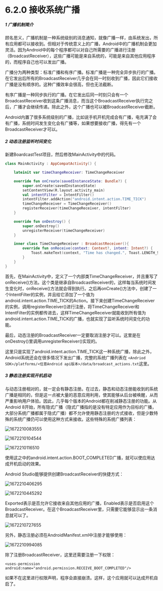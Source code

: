 # 6.2.0 接收系统广播

##### 1 广播机制简介

顾名思义，广播机制是一种系统级别的消息通知，就像广播一样，由系统发出，所有应用都可以接收到。但相对于传统意义上的广播，Android中的广播机制会更加灵活。因为Android中的每个程序都可以对自己所需要的广播进行注册（BroadcastReceiver），这些广播可能是来自系统的，可能是来自其他应用程序的，而程序自己也可以发出广播。

广播分为两种类型：标准广播和有序广播。标准广播是一种完全异步执行的广播。在它发出后所有的BroadcastReceiver几乎会在同一时刻收到广播，因此它们接收广播是没有顺序的。这种广播效率会很高，但也无法截断。

有序广播是一种同步执行的广播。在它发出后同一时刻只会有一个BroadcastReceiver收到这条广播消息，而当这个BroadcastReceiver执行完之后，广播才会继续传递。除此之外，这个广播也可以被BroadcastReceiver截断。

Android内置了很多系统级别的广播，比如说手机开机完成会有广播，电充满了会有广播，系统时间发生变化会有广播等，如果想要接收广播，得先有一个BroadcastReceiver才可以。

##### 2 动态注册监听时间变化

新建BoardcastTest项目，然后修改MainActivity中的代码。

```kotlin
class MainActivity : AppCompatActivity() {

    lateinit var timeChangeReceiver: TimeChangeReceiver

    override fun onCreate(savedInstanceState: Bundle?) {
        super.onCreate(savedInstanceState)
        setContentView(R.layout.activity_main)
        val intentFilter = IntentFilter()
        intentFilter.addAction("android.intent.action.TIME_TICK")
        timeChangeReceiver = TimeChangeReceiver()
        registerReceiver(timeChangeReceiver, intentFilter)
    }

    override fun onDestroy() {
        super.onDestroy()
        unregisterReceiver(timeChangeReceiver)
    }

    inner class TimeChangeReceiver : BroadcastReceiver(){
        override fun onReceive(context: Context?, intent: Intent?) {
            Toast.makeText(context, "Time has changed.", Toast.LENGTH_SHORT).show()
        }
    }
}
```

首先，在MainActivity中，定义了一个内部类TimeChangeReceiver，并且重写了onReceive()方法。这个类是继承自BroadcastReceiver的，这样每当系统时间发生变化时，onReceive()方法就会得到执行。之后再onCreate()方法中，创建了一个IntentFilter的实例，并且给它添加了一个值为android.intent.action.TIME_TICK的Action。接下来创建TimeChangeReceiver的实例，调用registerReceiver()进行注册，将TimeChangeReceiver和IntentFilter的实例都传进去，这样TimeChangeReceiver就能收到所有值为android.intent.action.TIME_TICK的广播，也就实现了监听系统时间变化的功能。

最后，动态注册的BroadcastReceiver一定要取消注册才可以。这里是在onDestroy()里调用unregisterReceiver()实现的。

这里只是实现了android.intent.action.TIME_TICK这一种系统广播，除此之外，Android系统还会在很多情况下发出广播，完整的系统广播列表在 `<Andriod SDK>/platforms/<任意Android api版本>/data/broadcast_actions.txt`这里。

##### 3 静态注册实现开机启动

与动态注册相对的，就一定会有静态注册。在过去，静态和动态注册能收到的系统广播是相同的，但是这一点被大量的恶意应用利用，使其能够从后台被唤醒，从而严重影响用户体验。因此，几乎每个版本的Android都在削减静态注册的功能。从Android 8开始，所有隐式广播（隐式广播指的是没有特定应用作为目标的广播，大部分系统广播都属于隐式广播）都不允许使用静态注册的方式接收，但是少数特殊的系统广播仍可以使用这种方式来接收。这些特殊的系统广播列表：

![1672210083555](image/6.2.0接收系统广播/1672210083555.png)

![1672210104544](image/6.2.0接收系统广播/1672210104544.png)

![1672210116510](image/6.2.0接收系统广播/1672210116510.png)

使用这之中的android.intent.action.BOOT_COMPLETED广播，就可以使应用达成开机启动的效果。

Android Studio能够提供创建BroadcastReceiver的快捷方式：

![1672210406295](image/6.2.0接收系统广播/1672210406295.png)

![1672210445292](image/6.2.0接收系统广播/1672210445292.png)

Exported表示是否允许它接收来自其他应用的广播，Enabled表示是否启用这个BroadcastReceiver。在这个BroadcastReceiver里，只需要它能够显示出一条消息就可以了。

![1672210727655](image/6.2.0接收系统广播/1672210727655.png)

另外，静态注册必须在AndroidManifest.xml中注册才能够使用：

![1672210994085](image/6.2.0接收系统广播/1672210994085.png)

除了注册BroadcastReceiver，这里还需要注册一下权限：

```
<uses-permission android:name="android.permission.RECEIVE_BOOT_COMPLETED"/>
```

如果不在这里进行权限声明，程序会直接崩溃。这样，这个应用就可以达成开机自启了。

